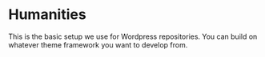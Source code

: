 Humanities
==========

This is the basic setup we use for Wordpress repositories. You can build on whatever theme framework you want to develop from.
